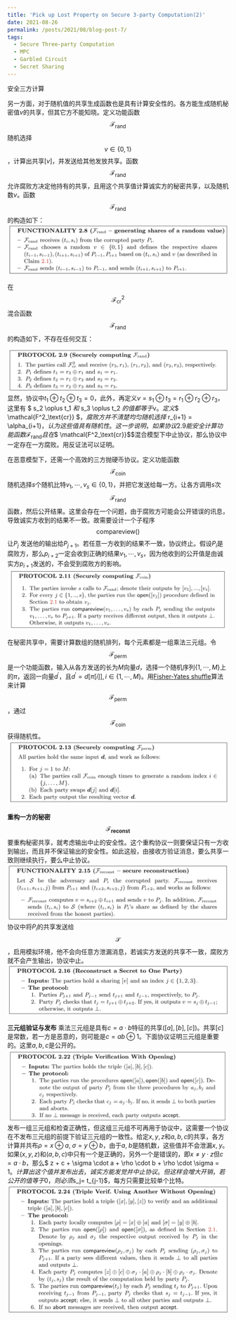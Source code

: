 ```yaml
---
title: 'Pick up Lost Property on Secure 3-party Computation(2)'
date: 2021-08-26
permalink: /posts/2021/08/blog-post-7/
tags:
  - Secure Three-party Computation
  - MPC
  - Garbled Circuit
  - Secret Sharing
---
```


安全三方计算

另一方面，对于随机值的共享生成函数也是具有计算安全性的。各方能生成随机秘密值$v$的共享，但其它方不能知晓。定义功能函数$$\mathcal{F}_{\text{rand}}$$随机选择$$ v \in \{0,1 \}$$，计算出共享$[v]$，并发送给其他发放共享。函数$$\mathcal{F}_{\text{rand}}$$允许腐败方决定他持有的共享，且用这个共享值计算诚实方的秘密共享，以及随机数$v$。函数$$\mathcal{F}_{\text{rand}}$$的构造如下：
![协议2.8](../images/3pc/f_rand.png)

在$$ \mathcal{F^2_\text{cr}}$$混合函数$$\mathcal{F}_{\text{rand}}$$的构造如下，不存在任何交互：

![协议2.9](/images/3pc/sc_f_rand.png)
显然，协议中$t_1 \oplus t_2 \oplus t_3 = 0$，此外，再定义$v = s_1 \oplus t_3 = r_1 \oplus r_2 \oplus r_3$，这里有 $ s_2 \oplus t_1 $和$ s_3 \oplus t_2 $的值都等于$v$。定义$$ \mathcal{F^2_\text{cr}} $$，腐败方并不清楚均匀随机选择$ r_{i+1} = \alpha_{i+1}$，认为这些值具有随机性。这一步说明，如果协议2.9能安全计算功能函数$$\mathcal{F}_{\text{rand}}$$且在$$ \mathcal{F^2_\text{cr}}$$混合模型下中止协议，那么协议中一定存在一方腐败。用反证法可以证明。

在恶意模型下，还需一个高效的三方抛硬币协议。定义功能函数$$ \mathcal{F_\text{coin}} $$随机选择$s$个随机比特$v_1, \cdots, v_s \in \{0, 1 \}$，并把它发送给每一方。让各方调用$s$次$$ \mathcal{F_\text{rand}} $$函数，然后公开结果。这里会存在一个问题，由于腐败方可能会公开错误的讯息，导致诚实方收到的结果不一致。故需要设计一个子程序$$ \mathsf{compareview}() $$让$P_j$ 发送他的输出给$P_{j+1}$。若任意一方收到的结果不一致，协议终止。假设$P_i$是腐败方，那么$p_{i+2}$一定会收到正确的结果$v_1, \cdots, v_s$，因为他收到的公开值是由诚实方$p_{i+1}$发送的，不会受到腐败方的影响。
![](/images/3pc/f_coin.png)

在秘密共享中，需要计算数组的随机排列，每个元素都是一组乘法三元组。令$$ \mathcal{F_\text{perm}} $$是一个功能函数，输入从各方发送的长为$M$向量$d$，选择一个随机序列$\{1, \cdots, M \}$上的$\pi$，返回一向量$d^\prime$，且$d^\prime = d[ \pi[i] ], i \in \{1, \cdots, M \}$。用[Fisher-Yates shuffle](https://en.wikipedia.org/wiki/Fisher%E2%80%93Yates_shuffle#The_modern_algorithm)算法来计算$$ \mathcal{F_\text{perm}} $$，通过$$ \mathcal{F_\text{coin}} $$获得随机性。
![](/images/3pc/f_perm.png)

**重构一方的秘密$$\mathcal{F}_{\text{reconst}}$$**  要重构秘密共享，就考虑输出中止的安全性。这个重构协议一则要保证只有一方收到输出，而且并不保证输出的安全性。如此这般，由接收方验证消息，要么共享一致则继续执行，要么中止协议。
![](/images/3pc/f_reconst.png)
协议中将$P_i$的共享发送给$$ \mathcal{S}$$，启用模拟环境，他不会向任意方泄漏消息，若诚实方发送的共享不一致，腐败方就不会产生输出，协议中止。
![](/images/3pc/f_reconst2.png)

**三元组验证与发布**  乘法三元组是具有$c = a \cdot b$特征的共享$([a], [b], [c])$。共享$[c]$是常数，若一方是恶意的，则可能是$c = ab \oplus 1$。下面协议证明三元组是重要的。这里$a, b, c$是公开的。
![](/images/3pc/triple.png)
发布一组三元组和检查正确性，但这组三元组不可再用于协议中，这需要一个协议在不发布三元组的前提下验证三元组的一致性。给定$x, y, z$和$a, b, c$的共享，各方计算并共布$\rho = x \oplus a,\; \sigma = y \oplus b$，由于$a,\; b$是随机数，这些值并不会泄漏$x, \; y$。如果$(x, y, z)$和$(a, b, c)$中只有一个是正确的，另外一个是错误的，即$x \neq y \cdot z$但$c = a \cdot b$，那么$ z + c + \sigma \cdot a + \rho \cdot b + \rho \cdot \sigma = 1$。计算出这个值并发布出去，诚实方能发觉并中止协议。但这样会增大开销，若公开的值等于$0$，则必须$s_j= t_{j-1}$，每方只需要比较单个比特。
![](../images/3pc/triple_veri.png)



